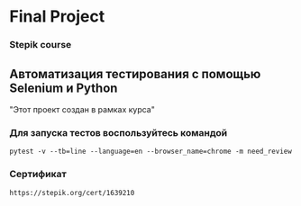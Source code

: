 # Final Project
### Stepik course
## Автоматизация тестирования с помощью Selenium и Python

"Этот проект создан в рамках курса"

### Для запуска тестов воспользуйтесь командой 
    pytest -v --tb=line --language=en --browser_name=chrome -m need_review


### Cертификат
    https://stepik.org/cert/1639210

